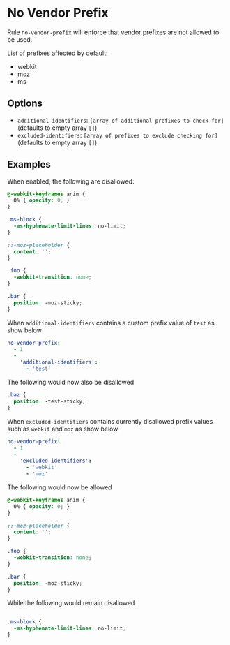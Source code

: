 # No Vendor Prefix

Rule `no-vendor-prefix` will enforce that vendor prefixes are not allowed to be used.

List of prefixes affected by default:
* webkit
* moz
* ms

## Options

* `additional-identifiers`: `[array of additional prefixes to check for]` (defaults to empty array `[]`)
* `excluded-identifiers`: `[array of prefixes to exclude checking for]` (defaults to empty array `[]`)

## Examples

When enabled, the following are disallowed:

```scss
@-webkit-keyframes anim {
  0% { opacity: 0; }
}

.ms-block {
  -ms-hyphenate-limit-lines: no-limit;
}

::-moz-placeholder {
  content: '';
}

.foo {
  -webkit-transition: none;
}

.bar {
  position: -moz-sticky;
}
```

When `additional-identifiers` contains a custom prefix value of `test` as show below

```yaml
no-vendor-prefix:
  - 1
  -
    'additional-identifiers':
      - 'test'
```

The following would now also be disallowed

```scss
.baz {
  position: -test-sticky;
}
```

When `excluded-identifiers` contains currently disallowed prefix values such as `webkit` and `moz` as show below

```yaml
no-vendor-prefix:
  - 1
  -
    'excluded-identifiers':
      - 'webkit'
      - 'moz'
```

The following would now be allowed

```scss
@-webkit-keyframes anim {
  0% { opacity: 0; }
}

::-moz-placeholder {
  content: '';
}

.foo {
  -webkit-transition: none;
}

.bar {
  position: -moz-sticky;
}
```

While the following would remain disallowed

```scss

.ms-block {
  -ms-hyphenate-limit-lines: no-limit;
}
```
